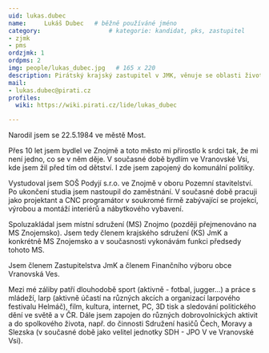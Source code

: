 ```yaml
---
uid: lukas.dubec
name:     Lukáš Dubec  	# běžně používáné jméno
category:                 	# kategorie: kandidat, pks, zastupitel
- zjmk
- pms
ordzjmk: 1
ordpms: 2
img: people/lukas_dubec.jpg   # 165 x 220
description: Pirátský krajský zastupitel v JMK, věnuje se oblasti životního prostředí, participaci a transparentnosti; dobrovolný hasič   	# kratký popis, max 160 znaků
mail:
- lukas.dubec@pirati.cz
profiles:
  wiki: https://wiki.pirati.cz/lide/lukas_dubec

---
```


Narodil jsem se 22.5.1984 ve městě Most.

Přes 10 let jsem bydlel ve Znojmě a toto město mi přirostlo k srdci tak, že mi není jedno, co se v něm děje. V současné době bydlím ve Vranovské Vsi, kde jsem žil před tím od dětství. I zde jsem zapojený do komunální politiky.

Vystudoval jsem SOŠ Podyjí s.r.o. ve Znojmě v oboru Pozemní stavitelství. Po ukončení studia jsem nastoupil do zaměstnání. V současné době pracuji jako projektant a CNC programátor v soukromé firmě zabývající se projekcí, výrobou a montáží interiérů a nábytkového vybavení.

Spoluzakládal jsem místní sdružení (MS) Znojmo (později přejmenováno na MS Znojemsko). Jsem tedy členem krajského sdružení (KS) JmK a konkrétně MS Znojemsko a v současnosti vykonávám funkci předsedy tohoto MS.

Jsem členem Zastupitelstva JmK a členem Finančního výboru obce Vranovská Ves.

Mezi mé záliby patří dlouhodobě sport (aktivně - fotbal, jugger...) a práce s mládeží, larp (aktivně účastí na různých akcích a organizací larpového festivalu Helmáč), film, kultura, internet, PC, 3D tisk a sledování politického dění ve světě a v ČR. Dále jsem zapojen do různých dobrovolnických aktivit a do spolkového života, např. do činnosti Sdružení hasičů Čech, Moravy a Slezska (v současné době jako velitel jednotky SDH - JPO V ve Vranovské Vsi).
